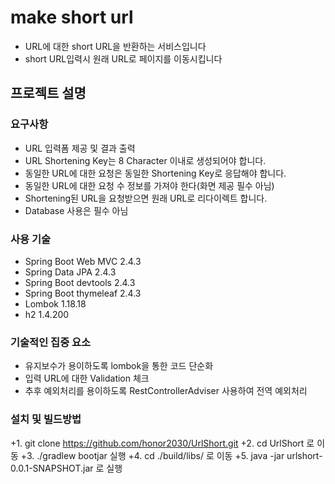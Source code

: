 # make short url
+ URL에 대한 short URL을 반환하는 서비스입니다
+ short URL입력시 원래 URL로 페이지를 이동시킵니다

## 프로젝트 설명

### 요구사항
+ URL 입력폼 제공 및 결과 출력
+ URL Shortening Key는 8 Character 이내로 생성되어야 합니다.
+ 동일한 URL에 대한 요청은 동일한 Shortening Key로 응답해야 합니다.
+ 동일한 URL에 대한 요청 수 정보를 가져야 한다(화면 제공 필수 아님)
+ Shortening된 URL을 요청받으면 원래 URL로 리다이렉트 합니다.
+ Database 사용은 필수 아님

### 사용 기술
+ Spring Boot Web MVC 2.4.3
+ Spring Data JPA 2.4.3
+ Spring Boot devtools 2.4.3
+ Spring Boot thymeleaf 2.4.3
+ Lombok 1.18.18
+ h2 1.4.200

### 기술적인 집중 요소
+ 유지보수가 용이하도록 lombok을 통한 코드 단순화
+ 입력 URL에 대한 Validation 체크
+ 추후 예외처리를 용이하도록 RestControllerAdviser 사용하여 전역 예외처리

### 설치 및 빌드방법
+1. git clone https://github.com/honor2030/UrlShort.git
+2. cd UrlShort 로 이동
+3. ./gradlew bootjar 실행
+4. cd ./build/libs/ 로 이동
+5. java -jar urlshort-0.0.1-SNAPSHOT.jar 로 실행
